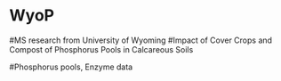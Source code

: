 # WyoP
 
#MS research from University of Wyoming
#Impact of Cover Crops and Compost of Phosphorus Pools in Calcareous Soils

#Phosphorus pools, Enzyme data
